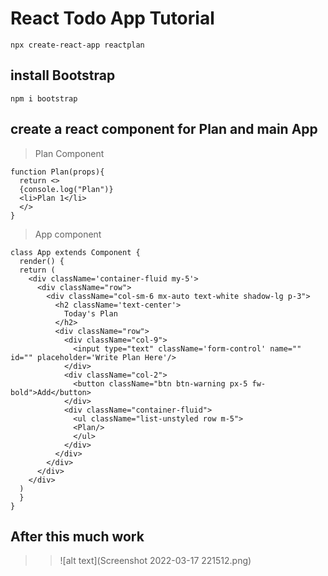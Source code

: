 # React Todo App Tutorial
    npx create-react-app reactplan

## install Bootstrap
    npm i bootstrap
    
## create a react component for Plan and main App
> Plan Component 


    function Plan(props){
      return <>
      {console.log("Plan")}
      <li>Plan 1</li>
      </>
    }


> App component


    class App extends Component {
      render() {
      return (
        <div className='container-fluid my-5'>
          <div className="row">
            <div className="col-sm-6 mx-auto text-white shadow-lg p-3">
              <h2 className='text-center'>
                Today's Plan
              </h2>
              <div className="row">
                <div className="col-9">
                  <input type="text" className='form-control' name="" id="" placeholder='Write Plan Here'/>
                </div>
                <div className="col-2">
                  <button className="btn btn-warning px-5 fw-bold">Add</button>
                </div>
                <div className="container-fluid">
                  <ul className="list-unstyled row m-5">
                  <Plan/>
                  </ul>
                </div>
              </div>
            </div>
          </div>
        </div>
      )
      }
    }

## After this much work

>> ![alt text](Screenshot 2022-03-17 221512.png)
